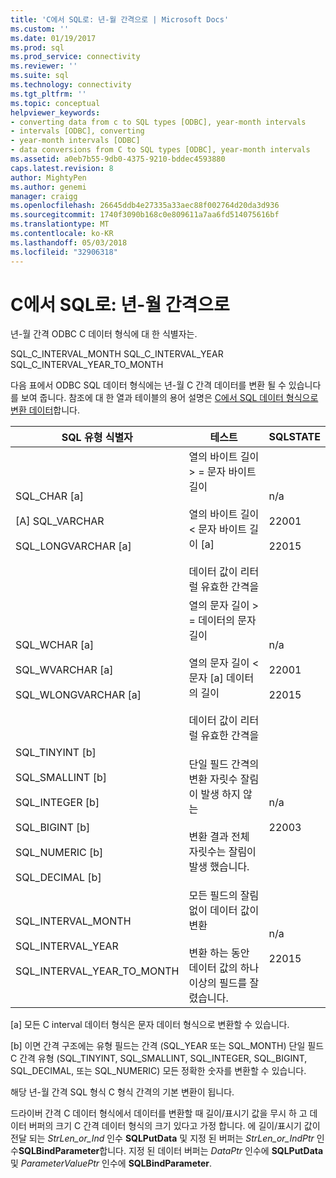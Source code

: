 ```yaml
---
title: 'C에서 SQL로: 년-월 간격으로 | Microsoft Docs'
ms.custom: ''
ms.date: 01/19/2017
ms.prod: sql
ms.prod_service: connectivity
ms.reviewer: ''
ms.suite: sql
ms.technology: connectivity
ms.tgt_pltfrm: ''
ms.topic: conceptual
helpviewer_keywords:
- converting data from c to SQL types [ODBC], year-month intervals
- intervals [ODBC], converting
- year-month intervals [ODBC]
- data conversions from C to SQL types [ODBC], year-month intervals
ms.assetid: a0eb7b55-9db0-4375-9210-bddec4593880
caps.latest.revision: 8
author: MightyPen
ms.author: genemi
manager: craigg
ms.openlocfilehash: 26645ddb4e27335a33aec88f002764d20da3d936
ms.sourcegitcommit: 1740f3090b168c0e809611a7aa6fd514075616bf
ms.translationtype: MT
ms.contentlocale: ko-KR
ms.lasthandoff: 05/03/2018
ms.locfileid: "32906318"
---
```

# <a name="c-to-sql-year-month-intervals"></a>C에서 SQL로: 년-월 간격으로
년-월 간격 ODBC C 데이터 형식에 대 한 식별자는.  
  
 SQL_C_INTERVAL_MONTH SQL_C_INTERVAL_YEAR SQL_C_INTERVAL_YEAR_TO_MONTH  
  
 다음 표에서 ODBC SQL 데이터 형식에는 년-월 C 간격 데이터를 변환 될 수 있습니다를 보여 줍니다. 참조에 대 한 열과 테이블의 용어 설명은 [C에서 SQL 데이터 형식으로 변환 데이터](../../../odbc/reference/appendixes/converting-data-from-c-to-sql-data-types.md)합니다.  
  
|SQL 유형 식별자|테스트|SQLSTATE|  
|-------------------------|----------|--------------|  
|SQL_CHAR [a]<br /><br /> [A] SQL_VARCHAR<br /><br /> SQL_LONGVARCHAR [a]|열의 바이트 길이 > = 문자 바이트 길이<br /><br /> 열의 바이트 길이 < 문자 바이트 길이 [a]<br /><br /> 데이터 값이 리터럴 유효한 간격을|n/a<br /><br /> 22001<br /><br /> 22015|  
|SQL_WCHAR [a]<br /><br /> SQL_WVARCHAR [a]<br /><br /> SQL_WLONGVARCHAR [a]|열의 문자 길이 > = 데이터의 문자 길이<br /><br /> 열의 문자 길이 < 문자 [a] 데이터의 길이<br /><br /> 데이터 값이 리터럴 유효한 간격을|n/a<br /><br /> 22001<br /><br /> 22015|  
|SQL_TINYINT [b]<br /><br /> SQL_SMALLINT [b]<br /><br /> SQL_INTEGER [b]<br /><br /> SQL_BIGINT [b]<br /><br /> SQL_NUMERIC [b]<br /><br /> SQL_DECIMAL [b]|단일 필드 간격의 변환 자릿수 잘림이 발생 하지 않는<br /><br /> 변환 결과 전체 자릿수는 잘림이 발생 했습니다.|n/a<br /><br /> 22003|  
|SQL_INTERVAL_MONTH<br /><br /> SQL_INTERVAL_YEAR<br /><br /> SQL_INTERVAL_YEAR_TO_MONTH|모든 필드의 잘림 없이 데이터 값이 변환<br /><br /> 변환 하는 동안 데이터 값의 하나 이상의 필드를 잘렸습니다.|n/a<br /><br /> 22015|  
  
 [a] 모든 C interval 데이터 형식은 문자 데이터 형식으로 변환할 수 있습니다.  
  
 [b] 이면 간격 구조에는 유형 필드는 간격 (SQL_YEAR 또는 SQL_MONTH) 단일 필드 C 간격 유형 (SQL_TINYINT, SQL_SMALLINT, SQL_INTEGER, SQL_BIGINT, SQL_DECIMAL, 또는 SQL_NUMERIC) 모든 정확한 숫자를 변환할 수 있습니다.  
  
 해당 년-월 간격 SQL 형식 C 형식 간격의 기본 변환이 됩니다.  
  
 드라이버 간격 C 데이터 형식에서 데이터를 변환할 때 길이/표시기 값을 무시 하 고 데이터 버퍼의 크기 C 간격 데이터 형식의 크기 있다고 가정 합니다. 에 길이/표시기 값이 전달 되는 *StrLen_or_Ind* 인수 **SQLPutData** 및 지정 된 버퍼는 *StrLen_or_IndPtr* 인수**SQLBindParameter**합니다. 지정 된 데이터 버퍼는 *DataPtr* 인수에 **SQLPutData** 및 *ParameterValuePtr* 인수에 **SQLBindParameter**.

